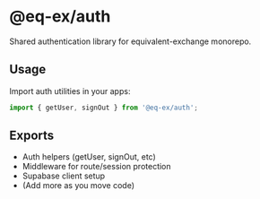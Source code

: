 # @eq-ex/auth

Shared authentication library for equivalent-exchange monorepo.

## Usage

Import auth utilities in your apps:

```ts
import { getUser, signOut } from '@eq-ex/auth';
```

## Exports
- Auth helpers (getUser, signOut, etc)
- Middleware for route/session protection
- Supabase client setup
- (Add more as you move code) 